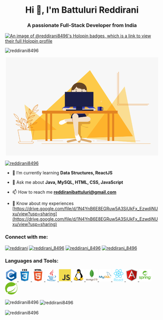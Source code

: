 <h1 align="center">Hi 👋, I'm Battuluri Reddirani</h1>
<h3 align="center">A passionate Full-Stack Developer from India</h3>

[![An image of @reddirani8496's Holopin badges, which is a link to view their full Holopin profile](https://holopin.me/reddirani8496)](https://holopin.io/@reddirani8496)

<p align="left"> <img src="https://komarev.com/ghpvc/?username=reddirani8496&label=Profile%20views&color=0e75b6&style=flat" alt="reddirani8496" /> </p>

<p align="center"><img alt="GIF" src="https://github.com/ReddiRani8496/ReddiRani8496/blob/main/code.gif?raw=true" width="500" height="320" /> </p>

<p align="left"> <a href="https://github.com/ryo-ma/github-profile-trophy"><img src="https://github-profile-trophy.vercel.app/?username=reddirani8496" alt="reddirani8496" /></a> </p>

- 🌱 I’m currently learning **Data Structures, ReactJS**

- 💬 Ask me about **Java, MySQL, HTML, CSS, JavaScript**

- 📫 How to reach me **reddiranibattuluri@gmail.com**

- 📄 Know about my experiences [https://drive.google.com/file/d/1N4YnB6E8EGRuw5A3SiUkFx_EzwdjNUxu/view?usp=sharing](https://drive.google.com/file/d/1N4YnB6E8EGRuw5A3SiUkFx_EzwdjNUxu/view?usp=sharing)

<h3 align="left">Connect with me:</h3>
<p align="left">
<a href="https://linkedin.com/in/reddirani" target="blank"><img align="center" src="https://raw.githubusercontent.com/rahuldkjain/github-profile-readme-generator/master/src/images/icons/Social/linked-in-alt.svg" alt="reddirani" height="30" width="40" /></a>
<a href="https://www.codechef.com/users/reddirani_8496" target="blank"><img align="center" src="https://cdn.jsdelivr.net/npm/simple-icons@3.1.0/icons/codechef.svg" alt="reddirani_8496" height="30" width="40" /></a>
<a href="https://www.hackerrank.com/reddirani_8496" target="blank"><img align="center" src="https://raw.githubusercontent.com/rahuldkjain/github-profile-readme-generator/master/src/images/icons/Social/hackerrank.svg" alt="reddirani_8496" height="30" width="40" /></a>
<a href="https://www.leetcode.com/reddirani_8496" target="blank"><img align="center" src="https://raw.githubusercontent.com/rahuldkjain/github-profile-readme-generator/master/src/images/icons/Social/leet-code.svg" alt="reddirani_8496" height="30" width="40" /></a>
</p>

<h3 align="left">Languages and Tools:</h3>
<p align="left"> 
  <a href="https://www.cprogramming.com/" target="_blank" rel="noreferrer"> 
    <img src="https://raw.githubusercontent.com/devicons/devicon/master/icons/c/c-original.svg" alt="c" width="40" height="40"/> 
  </a> 
  <a href="https://www.w3schools.com/css/" target="_blank" rel="noreferrer"> 
    <img src="https://raw.githubusercontent.com/devicons/devicon/master/icons/css3/css3-original-wordmark.svg" alt="css3" width="40" height="40"/> 
  </a> 
  <a href="https://www.w3.org/html/" target="_blank" rel="noreferrer"> 
    <img src="https://raw.githubusercontent.com/devicons/devicon/master/icons/html5/html5-original-wordmark.svg" alt="html5" width="40" height="40"/> 
  </a> 
  <a href="https://www.java.com" target="_blank" rel="noreferrer"> 
    <img src="https://raw.githubusercontent.com/devicons/devicon/master/icons/java/java-original.svg" alt="java" width="40" height="40"/> 
  </a> 
  <a href="https://developer.mozilla.org/en-US/docs/Web/JavaScript" target="_blank" rel="noreferrer"> 
    <img src="https://raw.githubusercontent.com/devicons/devicon/master/icons/javascript/javascript-original.svg" alt="javascript" width="40" height="40"/> 
  </a> 
  <a href="https://www.linux.org/" target="_blank" rel="noreferrer"> 
    <img src="https://raw.githubusercontent.com/devicons/devicon/master/icons/linux/linux-original.svg" alt="linux" width="40" height="40"/> 
  </a> 
  <a href="https://www.mongodb.com/" target="_blank" rel="noreferrer"> 
    <img src="https://raw.githubusercontent.com/devicons/devicon/master/icons/mongodb/mongodb-original-wordmark.svg" alt="mongodb" width="40" height="40"/> 
  </a> 
  <a href="https://www.mysql.com/" target="_blank" rel="noreferrer"> 
    <img src="https://raw.githubusercontent.com/devicons/devicon/master/icons/mysql/mysql-original-wordmark.svg" alt="mysql" width="40" height="40"/> 
  </a>
  <a href="https://reactjs.org/" target="_blank" rel="noreferrer"> 
    <img src="https://raw.githubusercontent.com/devicons/devicon/master/icons/react/react-original-wordmark.svg" alt="react" width="40" height="40"/> 
  </a>
  <a href="https://angular.io/" target="_blank" rel="noreferrer"> 
    <img src="https://raw.githubusercontent.com/devicons/devicon/master/icons/angularjs/angularjs-original.svg" alt="angular" width="40" height="40"/> 
  </a>
  <a href="https://spring.io/projects/spring-boot" target="_blank" rel="noreferrer"> 
    <img src="https://raw.githubusercontent.com/devicons/devicon/master/icons/spring/spring-original-wordmark.svg" alt="spring boot" width="40" height="40"/> 
  </a>
  <a href="https://spring.io/projects/spring-framework" target="_blank" rel="noreferrer"> 
    <img src="https://raw.githubusercontent.com/devicons/devicon/master/icons/spring/spring-original.svg" alt="spring" width="40" height="40"/> 
  </a>
</p>

<p><img align="left" src="https://github-readme-stats.vercel.app/api/top-langs?username=reddirani8496&show_icons=true&locale=en&layout=compact" alt="reddirani8496" /></p>

<p>&nbsp;<img align="center" src="https://github-readme-stats.vercel.app/api?username=reddirani8496&show_icons=true&locale=en" alt="reddirani8496" /></p>

<p><img align="center" src="https://github-readme-streak-stats.herokuapp.com/?user=reddirani8496&" alt="reddirani8496" /></p>
